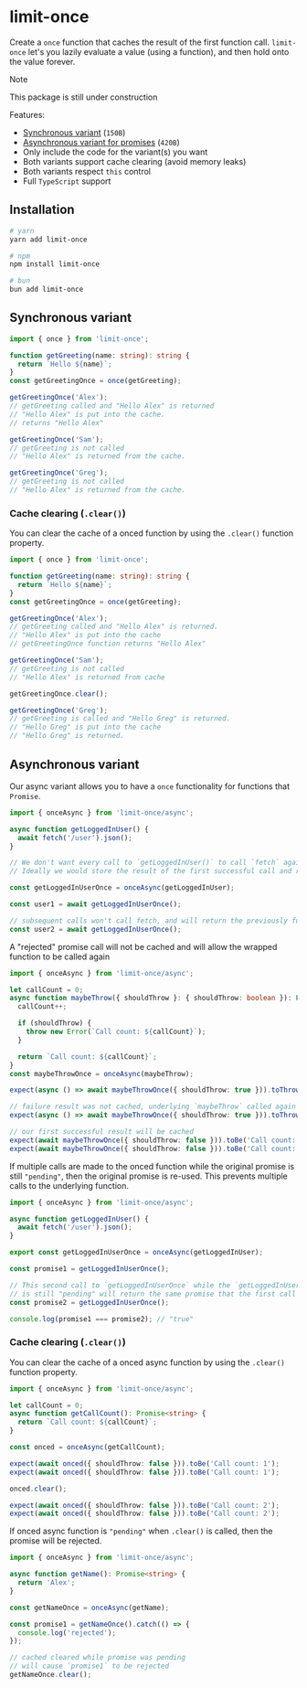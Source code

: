 # limit-once

Create a `once` function that caches the result of the first function call. `limit-once` let's you lazily evaluate a value (using a function), and then hold onto the value forever.

> [!NOTE]
> This package is still under construction

Features:

- [Synchronous variant](#synchronous-variant) (`150B`)
- [Asynchronous variant for promises](#asynchronous-variant) (`420B`)
- Only include the code for the variant(s) you want
- Both variants support cache clearing (avoid memory leaks)
- Both variants respect `this` control
- Full `TypeScript` support

## Installation

```bash
# yarn
yarn add limit-once

# npm
npm install limit-once

# bun
bun add limit-once
```

## Synchronous variant

```ts
import { once } from 'limit-once';

function getGreeting(name: string): string {
  return `Hello ${name}`;
}
const getGreetingOnce = once(getGreeting);

getGreetingOnce('Alex');
// getGreeting called and "Hello Alex" is returned
// "Hello Alex" is put into the cache.
// returns "Hello Alex"

getGreetingOnce('Sam');
// getGreeting is not called
// "Hello Alex" is returned from the cache.

getGreetingOnce('Greg');
// getGreeting is not called
// "Hello Alex" is returned from the cache.
```

### Cache clearing (`.clear()`)

You can clear the cache of a onced function by using the `.clear()` function property.

```ts
import { once } from 'limit-once';

function getGreeting(name: string): string {
  return `Hello ${name}`;
}
const getGreetingOnce = once(getGreeting);

getGreetingOnce('Alex');
// getGreeting called and "Hello Alex" is returned.
// "Hello Alex" is put into the cache
// getGreetingOnce function returns "Hello Alex"

getGreetingOnce('Sam');
// getGreeting is not called
// "Hello Alex" is returned from cache

getGreetingOnce.clear();

getGreetingOnce('Greg');
// getGreeting is called and "Hello Greg" is returned.
// "Hello Greg" is put into the cache
// "Hello Greg" is returned.
```

## Asynchronous variant

Our async variant allows you to have a `once` functionality for functions that `Promise`.

```ts
import { onceAsync } from 'limit-once/async';

async function getLoggedInUser() {
  await fetch('/user').json();
}

// We don't want every call to `getLoggedInUser()` to call `fetch` again.
// Ideally we would store the result of the first successful call and return that!

const getLoggedInUserOnce = onceAsync(getLoggedInUser);

const user1 = await getLoggedInUserOnce();

// subsequent calls won't call fetch, and will return the previously fulfilled promise value.
const user2 = await getLoggedInUserOnce();
```

A "rejected" promise call will not be cached and will allow the wrapped function to be called again

```ts
import { onceAsync } from 'limit-once/async';

let callCount = 0;
async function maybeThrow({ shouldThrow }: { shouldThrow: boolean }): Promise<string> {
  callCount++;

  if (shouldThrow) {
    throw new Error(`Call count: ${callCount}`);
  }

  return `Call count: ${callCount}`;
}
const maybeThrowOnce = onceAsync(maybeThrow);

expect(async () => await maybeThrowOnce({ shouldThrow: true })).toThrowError('Call count: 1');

// failure result was not cached, underlying `maybeThrow` called again
expect(async () => await maybeThrowOnce({ shouldThrow: true })).toThrowError('Call count: 2');

// our first successful result will be cached
expect(await maybeThrowOnce({ shouldThrow: false })).toBe('Call count: 3');
expect(await maybeThrowOnce({ shouldThrow: false })).toBe('Call count: 3');
```

If multiple calls are made to the onced function while the original promise is still `"pending"`, then the original promise is re-used. This prevents multiple calls to the underlying function.

```ts
import { onceAsync } from 'limit-once/async';

async function getLoggedInUser() {
  await fetch('/user').json();
}

export const getLoggedInUserOnce = onceAsync(getLoggedInUser);

const promise1 = getLoggedInUserOnce();

// This second call to `getLoggedInUserOnce` while the `getLoggedInUser` promise
// is still "pending" will return the same promise that the first call created.
const promise2 = getLoggedInUserOnce();

console.log(promise1 === promise2); // "true"
```

### Cache clearing (`.clear()`)

You can clear the cache of a onced async function by using the `.clear()` function property.

```ts
import { onceAsync } from 'limit-once/async';

let callCount = 0;
async function getCallCount(): Promise<string> {
  return `Call count: ${callCount}`;
}

const onced = onceAsync(getCallCount);

expect(await onced({ shouldThrow: false })).toBe('Call count: 1');
expect(await onced({ shouldThrow: false })).toBe('Call count: 1');

onced.clear();

expect(await onced({ shouldThrow: false })).toBe('Call count: 2');
expect(await onced({ shouldThrow: false })).toBe('Call count: 2');
```

If onced async function is `"pending"` when `.clear()` is called, then the promise will be rejected.

```ts
import { onceAsync } from 'limit-once/async';

async function getName(): Promise<string> {
  return 'Alex';
}

const getNameOnce = onceAsync(getName);

const promise1 = getNameOnce().catch(() => {
  console.log('rejected');
});

// cached cleared while promise was pending
// will cause `promise1` to be rejected
getNameOnce.clear();
```
